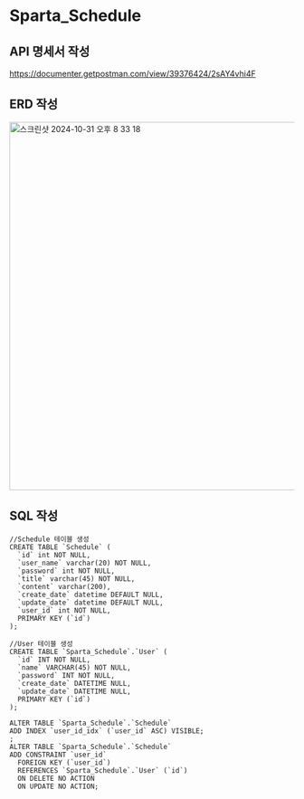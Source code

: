 # Sparta_Schedule

## API 명세서 작성
https://documenter.getpostman.com/view/39376424/2sAY4vhi4F

## ERD 작성
<img width="651" alt="스크린샷 2024-10-31 오후 8 33 18" src="https://github.com/user-attachments/assets/a3368062-cc71-4123-ac82-2f5c953b76d7">



## SQL 작성
```
//Schedule 테이블 생성
CREATE TABLE `Schedule` (
  `id` int NOT NULL,
  `user_name` varchar(20) NOT NULL,
  `password` int NOT NULL,
  `title` varchar(45) NOT NULL,
  `content` varchar(200),
  `create_date` datetime DEFAULT NULL,
  `update_date` datetime DEFAULT NULL,
  `user_id` int NOT NULL,
  PRIMARY KEY (`id`)
);

//User 테이블 생성
CREATE TABLE `Sparta_Schedule`.`User` (
  `id` INT NOT NULL,
  `name` VARCHAR(45) NOT NULL,
  `password` INT NOT NULL,
  `create_date` DATETIME NULL,
  `update_date` DATETIME NULL,
  PRIMARY KEY (`id`)
);

ALTER TABLE `Sparta_Schedule`.`Schedule` 
ADD INDEX `user_id_idx` (`user_id` ASC) VISIBLE;
;
ALTER TABLE `Sparta_Schedule`.`Schedule` 
ADD CONSTRAINT `user_id`
  FOREIGN KEY (`user_id`)
  REFERENCES `Sparta_Schedule`.`User` (`id`)
  ON DELETE NO ACTION
  ON UPDATE NO ACTION;
```
